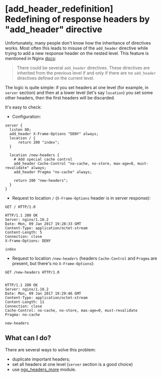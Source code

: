 # [add_header_redefinition] Redefining of response headers by  "add_header" directive

Unfortunately, many people don't know how the inheritance of directives works. Most often this leads to misuse of the `add_header` directive while trying to add a new response header on the nested level.
This feature is mentioned in Nginx [docs](http://nginx.org/en/docs/http/ngx_http_headers_module.html#add_header):
> There could be several `add_header` directives. These directives are inherited from the previous level if and only if there are no `add_header` directives defined on the current level.

The logic is quite simple: if you set headers at one level (for example, in `server` section) and then at a lower level (let's say `location`) you set some other headers, then the first headers will be discarded.

It's easy to check:
  - Configuration:
```nginx
server {
  listen 80;
  add_header X-Frame-Options "DENY" always;
  location / {
      return 200 "index";
  }

  location /new-headers {
    # Add special cache control
    add_header Cache-Control "no-cache, no-store, max-age=0, must-revalidate" always;
    add_header Pragma "no-cache" always;

    return 200 "new-headers";
  }
}
```
  - Request to location `/` (`X-Frame-Options` header is in server response):
```http
GET / HTTP/1.0

HTTP/1.1 200 OK
Server: nginx/1.10.2
Date: Mon, 09 Jan 2017 19:28:33 GMT
Content-Type: application/octet-stream
Content-Length: 5
Connection: close
X-Frame-Options: DENY

index
```
  - Request to location `/new-headers` (headers `Cache-Control` and `Pragma` are present, but there's no `X-Frame-Options`):
```http
GET /new-headers HTTP/1.0


HTTP/1.1 200 OK
Server: nginx/1.10.2
Date: Mon, 09 Jan 2017 19:29:46 GMT
Content-Type: application/octet-stream
Content-Length: 11
Connection: close
Cache-Control: no-cache, no-store, max-age=0, must-revalidate
Pragma: no-cache

new-headers
```

## What can I do?
There are several ways to solve this problem:
 - duplicate important headers;
 - set all headers at one level (`server` section is a good choice)
 - use [ngx_headers_more](https://www.nginx.com/resources/wiki/modules/headers_more/) module.
